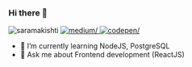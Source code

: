 ### Hi there 👋

<img src="https://komarev.com/ghpvc/?username=saramakishti&label=Profile%20views&color=0e75b6&style=flat" alt="saramakishti" />

<a href="https://medium.com/@saramakishti" target="_blank">
<img src=https://img.shields.io/badge/Medium-12100E?style=for-the-badge&logo=medium&logoColor=white alt=medium/>
</a>

<a href="https://codepen.io/saramakishti" target="_blank">
<img src=https://img.shields.io/badge/Codepen-000000?style=for-the-badge&logo=codepen&logoColor=white alt=codepen/>
</a>

- 🌱 I’m currently learning NodeJS, PostgreSQL
- 💬 Ask me about Frontend development (ReactJS)

<!--
**saramakishti/saramakishti** is a ✨ _special_ ✨ repository because its `README.md` (this file) appears on your GitHub profile.

Here are some ideas to get you started:

- 🔭 I’m currently working on ...
- 🌱 I’m currently learning ...
- 👯 I’m looking to collaborate on ...
- 🤔 I’m looking for help with ...
- 💬 Ask me about ...
- 📫 How to reach me: ...
- 😄 Pronouns: ...
- ⚡ Fun fact: ...
-->
